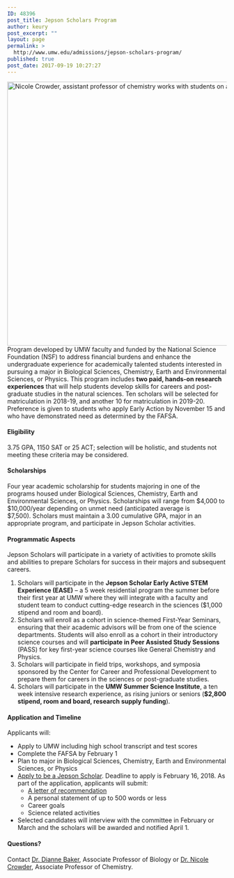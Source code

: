 ```yaml
---
ID: 48396
post_title: Jepson Scholars Program
author: keury
post_excerpt: ""
layout: page
permalink: >
  http://www.umw.edu/admissions/jepson-scholars-program/
published: true
post_date: 2017-09-19 10:27:27
---
```

<img class="alignleft wp-image-48397 size-large" src="http://www.umw.edu/admissions/wp-content/uploads/sites/6/2017/09/Nicole-Crowder-1-1024x606.jpg" alt="Nicole Crowder, assistant professor of chemistry works with students on a research project," width="1024" height="606" />Program developed by UMW faculty and funded by the National Science Foundation (NSF) to address financial burdens and enhance the undergraduate experience for academically talented students interested in pursuing a major in Biological Sciences, Chemistry, Earth and Environmental Sciences, or Physics. This program includes <strong>two paid, hands-on research experiences</strong> that will help students develop skills for careers and post-graduate studies in the natural sciences. Ten scholars will be selected for matriculation in 2018-19, and another 10 for matriculation in 2019-20. Preference is given to students who apply Early Action by November 15 and who have demonstrated need as determined by the FAFSA.
<h4>Eligibility</h4>
3.75 GPA, 1150 SAT or 25 ACT; selection will be holistic, and students not meeting these criteria may be considered.
<h4>Scholarships</h4>
Four year academic scholarship for students majoring in one of the programs housed under Biological Sciences, Chemistry, Earth and Environmental Sciences, or Physics. Scholarships will range from $4,000 to $10,000/year depending on unmet need (anticipated average is $7,500). Scholars must maintain a 3.00 cumulative GPA, major in an appropriate program, and participate in Jepson Scholar activities.
<h4>Programmatic Aspects</h4>
Jepson Scholars will participate in a variety of activities to promote skills and abilities to prepare Scholars for success in their majors and subsequent careers.
<ol>
 	<li>Scholars will participate in the <strong>Jepson Scholar Early Active STEM Experience (EASE)</strong> – a 5 week residential program the summer before their first year at UMW where they will integrate with a faculty and student team to conduct cutting-edge research in the sciences ($1,000 stipend and room and board).</li>
 	<li>Scholars will enroll as a cohort in science-themed First-Year Seminars, ensuring that their academic advisors will be from one of the science departments. Students will also enroll as a cohort in their introductory science courses and will <strong>participate in Peer Assisted Study Sessions</strong> (PASS) for key first-year science courses like General Chemistry and Physics.</li>
 	<li>Scholars will participate in field trips, workshops, and symposia sponsored by the Center for Career and Professional Development to prepare them for careers in the sciences or post-graduate studies.</li>
 	<li>Scholars will participate in the <strong>UMW Summer Science Institute</strong>, a ten week intensive research experience, as rising juniors or seniors (<strong>$2,800 stipend, room and board, research supply funding</strong>).</li>
</ol>
<h4>Application and Timeline</h4>
Applicants will:
<ul>
 	<li>Apply to UMW including high school transcript and test scores</li>
 	<li>Complete the FAFSA by February 1</li>
 	<li>Plan to major in Biological Sciences, Chemistry, Earth and Environmental Sciences, or Physics</li>
 	<li><a href="https://www.umw.edu/admissions/jepson-scholars-application/">Apply to be a Jepson Scholar</a>. Deadline to apply is February 16, 2018. As part of the application, applicants will submit:
<ul>
 	<li><a href="https://www.umw.edu/admissions/jepson-scholars-recommendation/">A letter of recommendation</a></li>
 	<li>A personal statement of up to 500 words or less</li>
 	<li>Career goals</li>
 	<li>Science related activities</li>
</ul>
</li>
 	<li>Selected candidates will interview with the committee in February or March and the scholars will be awarded and notified April 1.</li>
</ul>
<h4>Questions?</h4>
Contact <a href="mailto:dbaker2@umw.edu">Dr. Dianne Baker</a>, Associate Professor of Biology or <a href="mailto:ncrowder@umw.edu">Dr. Nicole Crowder</a>, Associate Professor of Chemistry.

&nbsp;